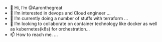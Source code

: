 - 👋 Hi, I’m @Aaronthegreat
- 👀 I’m interested in devops and Cloud engineer ...
- 🌱 I’m currently doing a number of stuffs with terraform ...
- 💞️ I’m looking to collaborate on container technology like docker as well as kubernetes(k8s) for orchestration...
- 📫 How to reach me. ...

<!---
Aaronthegreat-star/Aaronthegreat-star is a ✨ special ✨ repository because its `README.md` (this file) appears on your GitHub profile.
You can click the Preview link to take a look at your changes.
--->
